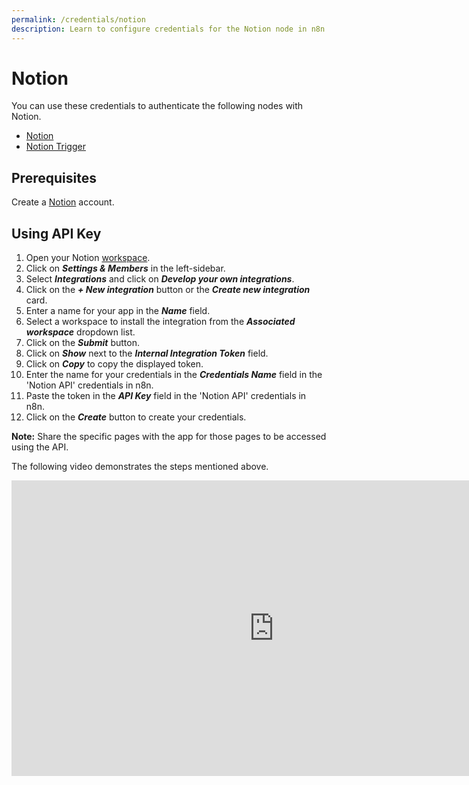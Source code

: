 ```yaml
---
permalink: /credentials/notion
description: Learn to configure credentials for the Notion node in n8n
---
```


# Notion

You can use these credentials to authenticate the following nodes with Notion.
- [Notion](../../nodes-library/nodes/Notion/README.md)
- [Notion Trigger](../../nodes-library/trigger-nodes/NotionTrigger/README.md)

## Prerequisites

Create a [Notion](https://notion.so) account.

## Using API Key

1. Open your Notion [workspace](https://notion.so/).
2. Click on ***Settings & Members*** in the left-sidebar.
3. Select ***Integrations*** and click on ***Develop your own integrations***.
4. Click on the ***+ New integration*** button or the ***Create new integration*** card.
5. Enter a name for your app in the ***Name*** field.
6. Select a workspace to install the integration from the ***Associated workspace*** dropdown list.
7. Click on the ***Submit*** button.
8. Click on ***Show*** next to the ***Internal Integration Token*** field.
9. Click on ***Copy*** to copy the displayed token.
10. Enter the name for your credentials in the ***Credentials Name*** field in the 'Notion API' credentials in n8n.
11. Paste the token in the ***API Key*** field in the 'Notion API' credentials in n8n.
12. Click on the ***Create*** button to create your credentials.

**Note:** Share the specific pages with the app for those pages to be accessed using the API.

The following video demonstrates the steps mentioned above.

<div class="video-container">
    <iframe width="840" height="472.5" src="https://www.youtube.com/embed/37h0MPwT3_k" frameborder="0" allow="accelerometer; autoplay; clipboard-write; encrypted-media; gyroscope; picture-in-picture" allowfullscreen></iframe>
</div>
